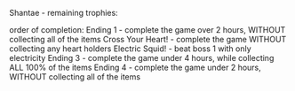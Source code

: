Shantae - remaining trophies:

order of completion:
	Ending 1 - complete the game over 2 hours, WITHOUT collecting all of the items
		Cross Your Heart! - complete the game WITHOUT collecting any heart holders
		Electric Squid! - beat boss 1 with only electricity
	Ending 3 - complete the game under 4 hours, while collecting ALL 100% of the items
	Ending 4 - complete the game under 2 hours, WITHOUT collecting all of the items

